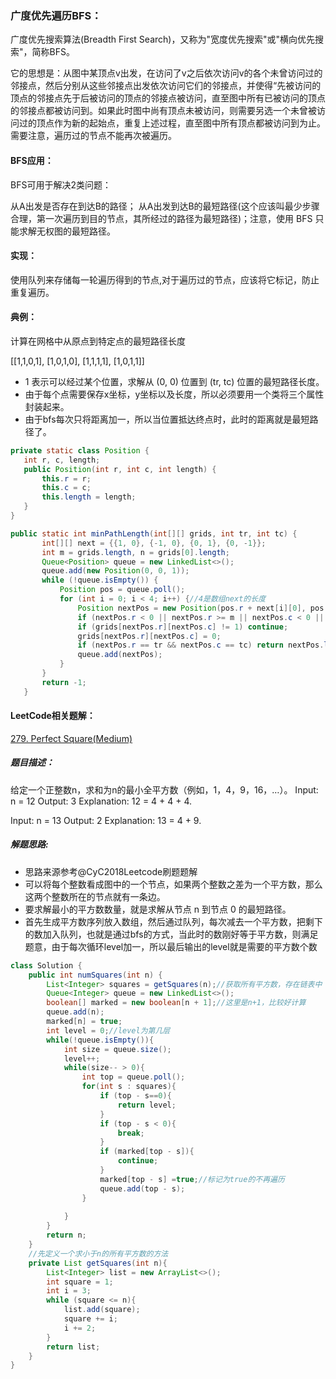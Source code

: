 ### 广度优先遍历BFS：
   广度优先搜索算法(Breadth First Search)，又称为"宽度优先搜索"或"横向优先搜索"，简称BFS。

它的思想是：从图中某顶点v出发，在访问了v之后依次访问v的各个未曾访问过的邻接点，然后分别从这些邻接点出发依次访问它们的邻接点，并使得“先被访问的顶点的邻接点先于后被访问的顶点的邻接点被访问，直至图中所有已被访问的顶点的邻接点都被访问到。如果此时图中尚有顶点未被访问，则需要另选一个未曾被访问过的顶点作为新的起始点，重复上述过程，直至图中所有顶点都被访问到为止。需要注意，遍历过的节点不能再次被遍历。
#### BFS应用：
BFS可用于解决2类问题：

从A出发是否存在到达B的路径；
从A出发到达B的最短路径(这个应该叫最少步骤合理，第一次遍历到目的节点，其所经过的路径为最短路径)；注意，使用 BFS 只能求解无权图的最短路径。
#### 实现：
使用队列来存储每一轮遍历得到的节点,对于遍历过的节点，应该将它标记，防止重复遍历。
#### 典例：
计算在网格中从原点到特定点的最短路径长度

[[1,1,0,1],
[1,0,1,0],
[1,1,1,1],
[1,0,1,1]]

- 1 表示可以经过某个位置，求解从 (0, 0) 位置到 (tr, tc) 位置的最短路径长度。
- 由于每个点需要保存x坐标，y坐标以及长度，所以必须要用一个类将三个属性封装起来。
- 由于bfs每次只将距离加一，所以当位置抵达终点时，此时的距离就是最短路径了。
 ~~~ java
private static class Position {
    int r, c, length;
    public Position(int r, int c, int length) {
        this.r = r;
        this.c = c;
        this.length = length;
    }
}

 public static int minPathLength(int[][] grids, int tr, int tc) {
        int[][] next = {{1, 0}, {-1, 0}, {0, 1}, {0, -1}};
        int m = grids.length, n = grids[0].length;
        Queue<Position> queue = new LinkedList<>();
        queue.add(new Position(0, 0, 1));
        while (!queue.isEmpty()) {
            Position pos = queue.poll();
            for (int i = 0; i < 4; i++) {//4是数组next的长度
                Position nextPos = new Position(pos.r + next[i][0], pos.c + next[i][1], pos.length + 1);
                if (nextPos.r < 0 || nextPos.r >= m || nextPos.c < 0 || nextPos.c >= n) continue;
                if (grids[nextPos.r][nextPos.c] != 1) continue;
                grids[nextPos.r][nextPos.c] = 0;
                if (nextPos.r == tr && nextPos.c == tc) return nextPos.length;
                queue.add(nextPos);
            }
        }
        return -1;
    }

 ~~~

#### LeetCode相关题解：
[279. Perfect Square(Medium)](https://leetcode.com/problems/perfect-squares/)
##### 题目描述：
给定一个正整数n，求和为n的最小全平方数（例如，1，4，9，16，…）。
Input: n = 12
Output: 3 
Explanation: 12 = 4 + 4 + 4.

Input: n = 13
Output: 2
Explanation: 13 = 4 + 9.
##### 解题思路:
- 思路来源参考@CyC2018Leetcode刷题题解
- 可以将每个整数看成图中的一个节点，如果两个整数之差为一个平方数，那么这两个整数所在的节点就有一条边。
- 要求解最小的平方数数量，就是求解从节点 n 到节点 0 的最短路径。
- 首先生成平方数序列放入数组，然后通过队列，每次减去一个平方数，把剩下的数加入队列，也就是通过bfs的方式，当此时的数刚好等于平方数，则满足题意，由于每次循环level加一，所以最后输出的level就是需要的平方数个数
```java
class Solution {
    public int numSquares(int n) {
        List<Integer> squares = getSquares(n);//获取所有平方数，存在链表中
        Queue<Integer> queue = new LinkedList<>();
        boolean[] marked = new boolean[n + 1];//这里是n+1，比较好计算
        queue.add(n);
        marked[n] = true;
        int level = 0;//level为第几层
        while(!queue.isEmpty()){
            int size = queue.size();         
            level++;
            while(size-- > 0){
                int top = queue.poll();
                for(int s : squares){
                    if (top - s==0){
                        return level;
                    }
                    if (top - s < 0){
                        break;
                    }
                    if (marked[top - s]){
                        continue;
                    }
                    marked[top - s] =true;//标记为true的不再遍历
                    queue.add(top - s);
                }
                
            }
        }
        return n;
    }
    //先定义一个求小于n的所有平方数的方法
    private List getSquares(int n){
        List<Integer> list = new ArrayList<>();
        int square = 1;
        int i = 3;
        while (square <= n){
            list.add(square);
            square += i;
            i += 2;
        }
        return list;
    }
}
```